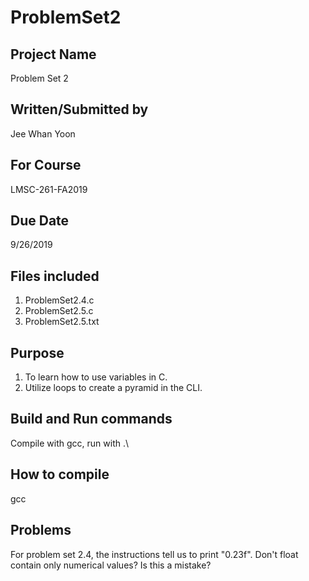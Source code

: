 # ProblemSet2

## Project Name
Problem Set 2

## Written/Submitted by 
Jee Whan Yoon

## For Course
LMSC-261-FA2019

## Due Date
9/26/2019

## Files included
1. ProblemSet2.4.c
2. ProblemSet2.5.c
3. ProblemSet2.5.txt

## Purpose
1. To learn how to use variables in C.
2. Utilize loops to create a pyramid in the CLI.

## Build and Run commands
Compile with gcc, run with .\

## How to compile
gcc

## Problems
For problem set 2.4, the instructions tell us to print "0.23f". Don't float contain only numerical values? Is this a mistake?